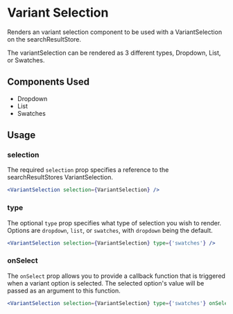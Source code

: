 # Variant Selection

Renders an variant selection component to be used with a VariantSelection on the searchResultStore.

The variantSelection can be rendered as 3 different types, Dropdown, List, or Swatches.

## Components Used
- Dropdown
- List
- Swatches

## Usage

### selection
The required `selection` prop specifies a reference to the searchResultStores VariantSelection. 

```jsx
<VariantSelection selection={VariantSelection} />
```

### type
The optional `type` prop specifies what type of selection you wish to render. Options are `dropdown`, `list`, or `swatches`, with `dropdown` being the default.

```jsx
<VariantSelection selection={VariantSelection} type={'swatches'} />
```

### onSelect
The `onSelect` prop allows you to provide a callback function that is triggered when a variant option is selected. The selected option's value will be passed as an argument to this function.

```jsx
<VariantSelection selection={VariantSelection} type={'swatches'} onSelect={(val) => console.log(val)}/>
```